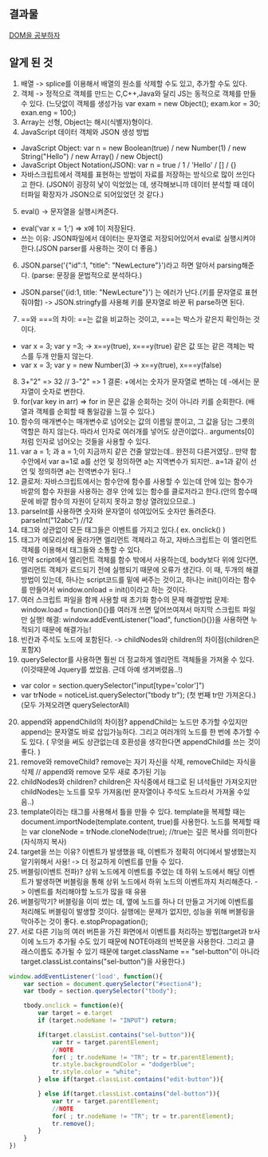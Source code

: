 ## 결과물   
[DOM을 공부하자](https://dinomoon.github.io/NewLecture_JS/DOM%EC%9D%84%20%EA%B3%B5%EB%B6%80%ED%95%98%EC%9E%90/index.html)

## 알게 된 것
1. 배열 -> splice를 이용해서 배열의 원소를 삭제할 수도 있고, 추가할 수도 있다.
2. 객체 -> 정적으로 객체를 만드는 C,C++,Java와 달리 JS는 동적으로 객체를 만들 수 있다. (느닷없이 객체를 생성가능 var exam = new Object(); exam.kor = 30; exan.eng = 100;)
3. Array는 선형, Object는 해시(식별자)형이다.
4. JavaScript 데이터 객체와 JSON 생성 방법
  - JavaScript Object: var n = new Boolean(true) / new Number(1) / new String("Hello") / new Array() / new Object()
  - JavaScript Object Notation(JSON): var n = true / 1 / 'Hello' / [] / {}
  - 자바스크립트에서 객체를 표현하는 방법이 자료를 저장하는 방식으로 많이 쓰인다고 한다. (JSON이 굉장히 낯이 익었었는 데, 생각해보니까 데이터 분석할 때 데이터파일 확장자가 JSON으로 되어있었던 것 같다.)
5. eval() -> 문자열을 실행시켜준다.
  - eval('var x = 1;') => x에 1이 저장된다.
  - 쓰는 이유: JSON파일에서 데이터는 문자열로 저장되어있어서 eval로 실행시켜야한다.(JSON parser를 사용하는 것이 더 좋음.)
6. JSON.parse('{"id":1, "title": "NewLecture"}')라고 하면 알아서 parsing해준다. (parse: 문장을 문법적으로 분석하다.)
  - JSON.parse('{id:1, title: "NewLecture"}') 는 에러가 난다.(키를 문자열로 표현줘야함)
  -> JSON.stringfy를 사용해 키를 문자열로 바꾼 뒤 parse하면 된다.
7. ==와 ===의 차이: ==는 값을 비교하는 것이고, ===는 박스가 같은지 확인하는 것이다.
  - var x = 3; var y =3; -> x==y(true), x===y(true) 같은 값 또는 같은 객체는 박스를 두개 만들지 않는다.
  - var x = 3; var y = new Number(3) -> x==y(true), x===y(false)
8. 3+"2" => 32  // 3-"2" => 1  결론: +에서는 숫자가 문자열로 변하는 데 -에서는 문자열이 숫자로 변한다.
9. for(var key in arr) => for in 문은 값을 순회하는 것이 아니라 키를 순회한다. (배열과 객체를 순회할 때 통일감을 느낄 수 있다.)
10. 함수의 매개변수는 매개변수로 넘어오는 값의 이름일 뿐이고, 그 값을 담는 그릇의 역할은 하지 않는다. 따라서 인자로 여러개를 넣어도 상관이없다.. arguments[0] 처럼 인자로 넘어오는 것들을 사용할 수 있다.
11. var a = 1; 과 a = 1;이 지금까지 같은 건줄 알았는데.. 완전히 다른거였당.. 만약 함수안에서 var a=1로 a를 선언 및 정의하면 a는 지역변수가 되지만.. a=1과 같이 선언 및 정의하면 a는 전역변수가 된다..!
12. 클로저: 자바스크립트에서는 함수안에 함수를 사용할 수 있는데 안에 있는 함수가 바깥의 함수 자원을 사용하는 경우 안에 있는 함수를 클로저라고 한다.(안의 함수때문에 바깥 함수의 자원이 닫히지 못하고 항상 열려있으므로..)
13. parseInt를 사용하면 숫자와 문자열이 섞여있어도 숫자만 돌려준다. parseInt("12abc") //12
14. 태그와 상관없이 모든 태그들은 이벤트를 가지고 있다.( ex. onclick() )
15. 태그가 메모리상에 올라가면 엘리먼트 객체라고 하고, 자바스크립트는 이 엘리먼트 객체를 이용해서 태그들와 소통할 수 있다.
16. 만약 script에서 엘리먼트 객체를 함수 밖에서 사용하는데, body보다 위에 있다면, 엘리먼트 객체가 로드되기 전에 실행되기 때문에 오류가 생긴다. 이 때, 두개의 해결방법이 있는데, 하나는 script코드를 밑에 써주는 것이고, 하나는 init()이라는 함수를 만들어서 window.onload = init()이라고 하는 것이다.
17. 여러 스크립트 파일을 함께 사용할 때 초기화 함수의 문제 해결방법 문제: window.load = function(){}를 여러개 쓰면 덮어쓰여져서 마지막 스크립트 파일만 실행! 해결: window.addEventListener("load", function(){})을 사용하면 누적되기 때문에 해결가능!
18. 빈칸과 주석도 노드에 포함된다. -> childNodes와 children의 차이점(children은 포함X)
19. querySelector를 사용하면 훨씬 더 정교하게 엘리먼트 객체들을 가져올 수 있다.(이것때문에 Jquery를 썼었음. 근데 아예 생겨버렸음..!)
  - var color = section.querySelector("input[type='color']")
  - var trNode = noticeList.querySelector("tbody tr"); (첫 번째 tr만 가져온다.)(모두 가져오려면 querySelectorAll)
20. append와 appendChild의 차이점? appendChild는 노드만 추가할 수있지만 append는 문자열도 바로 삽입가능하다. 그리고 여러개의 노드를 한 번에 추가할 수도 있다. ( 무엇을 써도 상관없는데 호환성을 생각한다면 appendChild를 쓰는 것이 좋다. )
21. remove와 removeChild? remove는 자기 자신을 삭제, removeChild는 자식을 삭제 // append와 remove 모두 새로 추가된 기능
22. childNodes와 children? children은 자식중에서 태그로 된 녀석들만 가져오지만 childNodes는 노드를 모두 가져옴(빈 문자열이나 주석도 노드라서 가져올 수있음..)
23. template이라는 태그를 사용해서 틀을 만들 수 있다. template을 복제할 때는 document.importNode(template.content, true)를 사용한다. 노드를 복제할 때는 var cloneNode = trNode.cloneNode(true); //true는 깊은 복사를 의미한다(자식까지 복사)
24. target을 쓰는 이유? 이벤트가 발생했을 때, 이벤트가 정확히 어디에서 발생했는지 알기위해서 사용! -> 더 정교하게 이벤트를 만들 수 있다.
25. 버블링(이벤트 전파)? 상위 노드에게 이벤트를 주었는 데 하위 노드에서 해당 이벤트가 발생하면 버블링을 통해 상위 노드에서 하위 노드의 이벤트까지 처리해준다. -> 이벤트를 처리해야할 노드가 많을 때 유용
26. 버블링막기? 버블링을 이미 썼는 데, 옆에 노드를 하나 더 만들고 거기에 이벤트를 처리해도 버블링이 발생할 것이다. 실행에는 문제가 없지만, 성능을 위해 버블링을 막아주는 것이 좋다. e.stopPropagation();
27. 서로 다른 기능의 여러 버튼을 가진 화면에서 이벤트를 처리하는 방법(target과 tr사이에 노드가 추가될 수도 있기 때문에 NOTE아래의 반복문을 사용한다. 그리고 클래스이름도 추가될 수 있기 때문에 target.className == "sel-button"이 아니라 target.classList.contains("sel-button")을 사용한다.)
```javascript 
window.addEventListener('load', function(){
    var section = document.querySelector("#section4");
    var tbody = section.querySelector("tbody");

    tbody.onclick = function(e){
        var target = e.target
        if (target.nodeName != "INPUT") return;

        if(target.classList.contains("sel-button")){
            var tr = target.parentElement;
            //NOTE
            for( ; tr.nodeName != "TR"; tr = tr.parentElement);
            tr.style.backgroundColor = "dodgerblue";
            tr.style.color = "white";
        } else if(target.classList.contains("edit-button")){

        } else if(target.classList.contains("del-button")){
            var tr = target.parentElement;
            //NOTE
            for( ; tr.nodeName != "TR"; tr = tr.parentElement);
            tr.remove();
        }
    }
})
```
